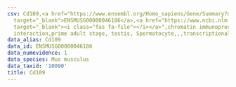 ```yaml
---
csv: Cd109,<a href="https://www.ensembl.org/Homo_sapiens/Gene/Summary?db=core;g=ENSMUSG00000046186"
  target="_blank">ENSMUSG00000046186</a>,<a href="https://www.ncbi.nlm.nih.gov/pubmed/25450459"
  target="_blank"><i class="fas fa-file"></i></a>",chromatin immunoprecipitation assay,direct
  interaction,prime adult stage, testis, Spermatocyte,,,transcriptional regulation,
data_alias: Cd109
data_id: ENSMUSG00000046186
data_numevidence: 1
data_species: Mus musculus
data_taxid: '10090'
title: Cd109
---
```

